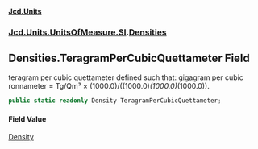 #### [Jcd.Units](index.md 'index')
### [Jcd.Units.UnitsOfMeasure.SI](Jcd.Units.UnitsOfMeasure.SI.md 'Jcd.Units.UnitsOfMeasure.SI').[Densities](Densities.md 'Jcd.Units.UnitsOfMeasure.SI.Densities')

## Densities.TeragramPerCubicQuettameter Field

teragram per cubic quettameter defined such that: gigagram per cubic ronnameter = Tg/Qm³ × (1000.0)/((1000.0)*(1000.0)*(1000.0)).

```csharp
public static readonly Density TeragramPerCubicQuettameter;
```

#### Field Value
[Density](Density.md 'Jcd.Units.UnitTypes.Density')